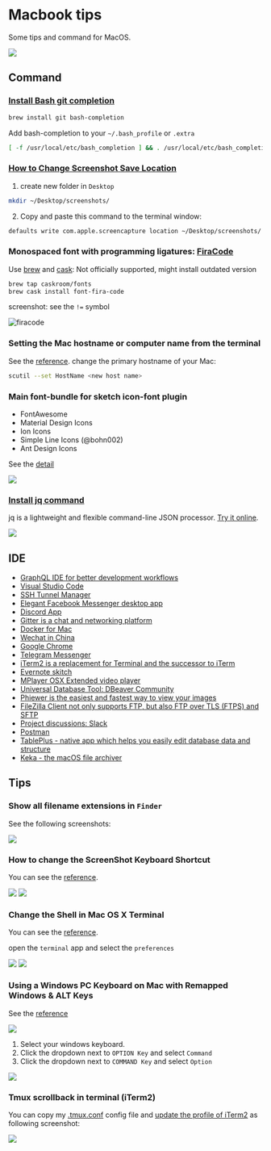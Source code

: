# Macbook tips

Some tips and command for MacOS.

<img src="./images/macos.png">

## Command

### [Install Bash git completion](https://github.com/bobthecow/git-flow-completion/wiki/Install-Bash-git-completion)

```bash
brew install git bash-completion
```

Add bash-completion to your `~/.bash_profile` or `.extra`

```bash
[ -f /usr/local/etc/bash_completion ] && . /usr/local/etc/bash_completion
```

### [How to Change Screenshot Save Location](https://discussions.apple.com/docs/DOC-9081)

1. create new folder in `Desktop`

```bash
mkdir ~/Desktop/screenshots/
```

2. Copy and paste this command to the terminal window:

```bash
defaults write com.apple.screencapture location ~/Desktop/screenshots/
```

### Monospaced font with programming ligatures: [FiraCode](https://github.com/tonsky/FiraCode)

Use [brew](http://brew.sh/) and [cask](https://caskroom.github.io/): Not officially supported, might install outdated version

```bash
brew tap caskroom/fonts
brew cask install font-fira-code
```

screenshot: see the `!=` symbol

![firacode](./images/firacode.png)

### Setting the Mac hostname or computer name from the terminal

See the [reference](https://knowledge.autodesk.com/support/smoke/learn-explore/caas/sfdcarticles/sfdcarticles/Setting-the-Mac-hostname-or-computer-name-from-the-terminal.html). change the primary hostname of your Mac:

```bash
scutil --set HostName <new host name>
```

### Main font-bundle for sketch icon-font plugin

* FontAwesome
* Material Design Icons
* Ion Icons
* Simple Line Icons (@bohn002)
* Ant Design Icons

See the [detail](https://github.com/keremciu/font-bundles)

<img src="images/font.png" />

### [Install jq command](https://stedolan.github.io/jq/)

jq is a lightweight and flexible command-line JSON processor. [Try it online](https://jqplay.org/).

<img src="images/jq_command.png">

## IDE

- [GraphQL IDE for better development workflows](https://github.com/prisma/graphql-playground)
- [Visual Studio Code](https://code.visualstudio.com)
- [SSH Tunnel Manager](https://www.tynsoe.org/v2/stm/)
- [Elegant Facebook Messenger desktop app](https://github.com/sindresorhus/caprine)
- [Discord App](https://discordapp.com/)
- [Gitter is a chat and networking platform](https://gitter.im/)
- [Docker for Mac](https://docs.docker.com/docker-for-mac/install/)
- [Wechat in China](https://www.wechat.com/en/)
- [Google Chrome](https://www.google.com/chrome/)
- [Telegram Messenger](https://telegram.org/)
- [iTerm2 is a replacement for Terminal and the successor to iTerm](https://www.iterm2.com/downloads.html)
- [Evernote skitch](https://evernote.com/intl/en/products/skitch)
- [MPlayer OSX Extended video player](https://github.com/sttz/MPlayer-OSX-Extended)
- [Universal Database Tool: DBeaver Community](https://dbeaver.io/)
- [Phiewer is the easiest and fastest way to view your images](https://phiewer.com/)
- [FileZilla Client not only supports FTP, but also FTP over TLS (FTPS) and SFTP](https://filezilla-project.org/)
- [Project discussions: Slack](https://slack.com/)
- [Postman](https://www.getpostman.com/downloads/)
- [TablePlus - native app which helps you easily edit database data and structure](https://github.com/TablePlus/TablePlus)
- [Keka - the macOS file archiver](https://www.keka.io)

## Tips

### Show all filename extensions in `Finder`

See the following screenshots:

<img src="./images/finder.png">

### How to change the ScreenShot Keyboard Shortcut

You can see the [reference](https://www.wikihow.com/Change-the-Keyboard-Shortcut-for-a-Mac-Screenshot).

<img src="images/shortcut_001.png">

<img src="images/shortcut_002.png">

### Change the Shell in Mac OS X Terminal

You can see the [reference](http://osxdaily.com/2012/03/21/change-shell-mac-os-x/).

open the `terminal` app and select the `preferences`

<img src="./images/terminal_001.png">

<img src="./images/terminal_002.png">

### Using a Windows PC Keyboard on Mac with Remapped Windows & ALT Keys

See the [reference](http://osxdaily.com/2018/01/31/use-windows-pc-keyboard-mac-remap-option-command-keys/)

<img src="./images/keyboard_01.png">

1. Select your windows keyboard.
2. Click the dropdown next to `OPTION Key` and select `Command`
3. Click the dropdown next to `COMMAND Key` and select `Option`

<img src="./images/keyboard_02.png">

### Tmux scrollback in terminal (iTerm2)

You can copy my [.tmux.conf](https://github.com/appleboy/dotfiles/blob/5c6bd88915b6ba97c50ff9f6f7627d9ad1ff31d9/.tmux.conf#L1) config file and [update the profile of iTerm2](https://stackoverflow.com/questions/12865559/leaving-tmux-scrollback-in-terminal-iterm2) as following screenshot:

<img src="./images/iterm2.png">

